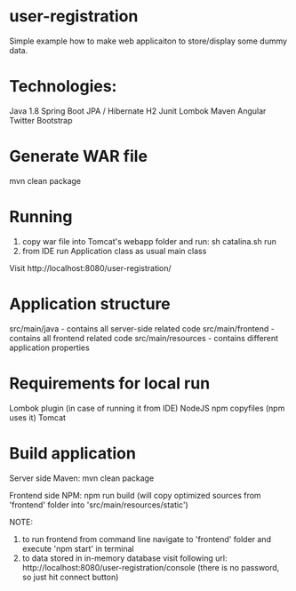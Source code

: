 # user-registration

Simple example how to make web applicaiton to store/display some dummy data.

# Technologies:
Java 1.8
Spring Boot
JPA / Hibernate
H2
Junit
Lombok
Maven
Angular
Twitter Bootstrap

# Generate WAR file
mvn clean package

# Running
1) copy war file into Tomcat's webapp folder and run: sh catalina.sh run
2) from IDE run Application class as usual main class

Visit http://localhost:8080/user-registration/

# Application structure
src/main/java - contains all server-side related code
src/main/frontend - contains all frontend related code
src/main/resources - contains different application properties

# Requirements for local run
Lombok plugin (in case of running it from IDE)
NodeJS
npm
copyfiles (npm uses it)
Tomcat

# Build application
Server side
Maven: mvn clean package

Frontend side
NPM: npm run build (will copy optimized sources from 'frontend' folder into 'src/main/resources/static')

NOTE: 
1) to run frontend from command line navigate to 'frontend' folder and execute 'npm start' in terminal
2) to data stored in in-memory database visit following url: http://localhost:8080/user-registration/console
(there is no password, so just hit connect button)
